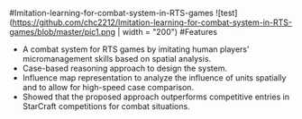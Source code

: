 #Imitation-learning-for-combat-system-in-RTS-games
![test](https://github.com/chc2212/Imitation-learning-for-combat-system-in-RTS-games/blob/master/pic1.png | width = "200")
#Features
*	A combat system for RTS games by imitating human players’ micromanagement skills based on spatial analysis. 
*	Case-based reasoning approach to design the system.
*	Influence map representation to analyze the influence of units spatially and to allow for high-speed case comparison.
*	Showed that the proposed approach outperforms competitive entries in StarCraft competitions for combat situations.

